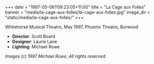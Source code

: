 +++
date = "1997-05-06T09:23:05+11:00"
title = "La Cage aux Folles"
banner = "media/la-cage-aux-folles/la-cage-aux-folles.jpg"
image_dir = "static/media/la-cage-aux-folles/"
+++

Whitehorse Musical Theatre, May 1997, Phoenix Theatre, Burwood

 * __Director__: Scott Board
 * __Designer__: Laurie Lane
 * __Lighting__: Michael Rowe

<!--more-->
 


_Images (c) 1997 Michael Rowe; All rights reserved._
